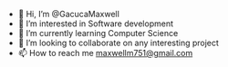 - 👋 Hi, I’m @GacucaMaxwell
- 👀 I’m interested in Software development 
- 🌱 I’m currently learning Computer Science 
- 💞️ I’m looking to collaborate on any interesting project
- 📫 How to reach me maxwellm751@gmail.com

<!---
GacucaMaxwell/GacucaMaxwell is a ✨ special ✨ repository because its `README.md` (this file) appears on your GitHub profile.
You can click the Preview link to take a look at your changes.
--->
